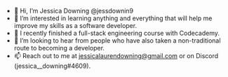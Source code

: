 - 👋 Hi, I’m Jessica Downing @jessdownin9
- 👀 I’m interested in learning anything and everything that will help me improve my skills as a software developer.
- 🌱 I recently finished a full-stack engineering course with Codecademy.
- 💞️ I’m looking to hear from people who have also taken a non-traditional route to becoming a developer.
- 📫 Reach out to me at jessicalaurendowning@gmail.com or on Discord (jessica__downing#4609).

<!---
jessdownin9/jessdownin9 is a ✨ special ✨ repository because its `README.md` (this file) appears on your GitHub profile.
You can click the Preview link to take a look at your changes.
--->
